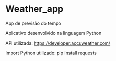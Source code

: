 # Weather_app
App de previsão do tempo

Aplicativo desenvolvido na linguagem Python

API utilizada: https://developer.accuweather.com/

Import Python utilizado: pip install requests
